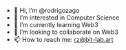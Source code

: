 - 👋 Hi, I’m @rodrigozago
- 👀 I’m interested in Computer Science
- 🌱 I’m currently learning Web3
- 💞️ I’m looking to collaborate on Web3
- 📫 How to reach me: rz@bit-lab.art
